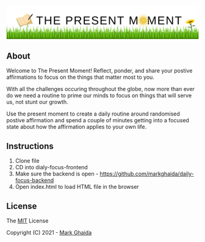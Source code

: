 <img src="The Persent Moment GitHub ReadMe Cover.png" alt="The Present Moment" width="1200"/>

## About

Welcome to The Present Moment!  Reflect, ponder, and share your postive affirmations to focus on the things that matter most to you.

With all the challenges occuring throughout the globe, now more than ever do we need a routine to prime our minds to focus on things that will serve us, not stunt our growth.

Use the present moment to create a daily routine around randomised postive affirmation and spend a couple of minutes getting into a focused state about how the affirmation applies to your own life.

## Instructions

1. Clone file
2. CD into dialy-focus-frontend 
3. Make sure the backend is open - https://github.com/markghaida/daily-focus-backend
4. Open index.html to load HTML file in the browser

## License

The [MIT](https://choosealicense.com/licenses/mit/) License

Copyright (C) 2021 - [Mark Ghaida](https://github.com/markghaida) 

